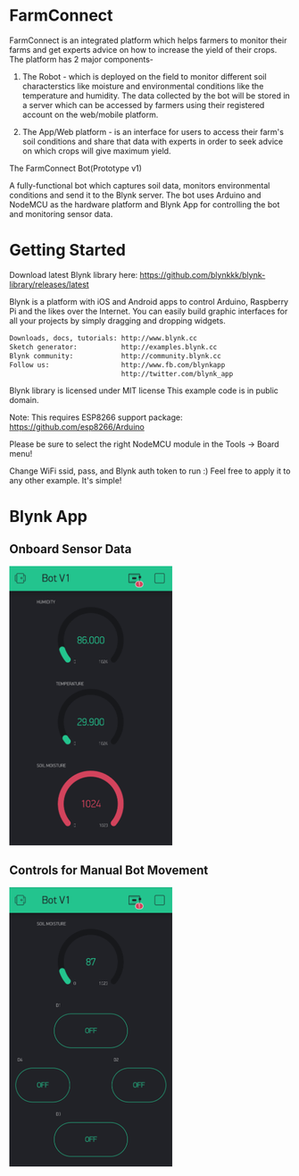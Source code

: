 # FarmConnect

FarmConnect is an integrated platform which helps farmers to monitor their farms and get experts advice on how to increase the yield of their crops. The platform has 2 major components-

1. The Robot - which is deployed on the field to monitor different soil characterstics like moisture and environmental conditions like the temperature and humidity. The data collected by the bot will be stored in a server which can be accessed by farmers using their registered account on the web/mobile platform.

2. The App/Web platform - is an interface for users to access their farm's soil conditions and share that data with experts in order to seek advice on which crops will give maximum yield. 

The FarmConnect Bot(Prototype v1)

A fully-functional bot which captures soil data, monitors environmental conditions and send it to the Blynk server. The bot uses Arduino and NodeMCU as the hardware platform and Blynk App for controlling the bot and monitoring sensor data.

# Getting Started

Download latest Blynk library here:
    https://github.com/blynkkk/blynk-library/releases/latest
  
  Blynk is a platform with iOS and Android apps to control
  Arduino, Raspberry Pi and the likes over the Internet.
  You can easily build graphic interfaces for all your
  projects by simply dragging and dropping widgets.

    Downloads, docs, tutorials: http://www.blynk.cc
    Sketch generator:           http://examples.blynk.cc
    Blynk community:            http://community.blynk.cc
    Follow us:                  http://www.fb.com/blynkapp
                                http://twitter.com/blynk_app

  Blynk library is licensed under MIT license
  This example code is in public domain.

  Note: This requires ESP8266 support package:
    https://github.com/esp8266/Arduino

  Please be sure to select the right NodeMCU module
  in the Tools -> Board menu!

  Change WiFi ssid, pass, and Blynk auth token to run :)
  Feel free to apply it to any other example. It's simple!
  
  # Blynk App
  
  ## Onboard Sensor Data
  
  <img src="Images/Bot-V1-Demo(1).png" height=500 alt="Blynk App Demo">
  
  
  ## Controls for Manual Bot Movement
  
  <img src="Images/Bot-V1-Demo(2).png" height=500 alt="Blynk App Demo">
  
  

